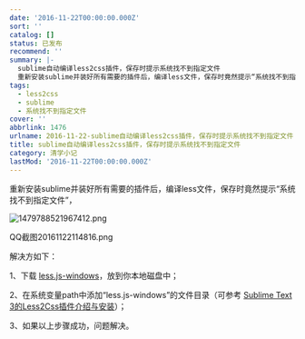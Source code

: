 ```yaml
---
date: '2016-11-22T00:00:00.000Z'
sort: ''
catalog: []
status: 已发布
recommend: ''
summary: |-
  sublime自动编译less2css插件，保存时提示系统找不到指定文件
  重新安装sublime并装好所有需要的插件后，编译less文件，保存时竟然提示“系统找不到指定文件”，
tags:
  - less2css
  - sublime
  - 系统找不到指定文件
cover: ''
abbrlink: 1476
urlname: 2016-11-22-sublime自动编译less2css插件，保存时提示系统找不到指定文件
title: sublime自动编译less2css插件，保存时提示系统找不到指定文件
category: 清学小记
lastMod: '2016-11-22T00:00:00.000Z'
---
```


重新安装sublime并装好所有需要的插件后，编译less文件，保存时竟然提示“系统找不到指定文件”，


![1479788521967412.png](http://image.bmqy.net/uploads/2016/11/1479788521967412.png)


QQ截图20161122114816.png


解决方如下：


1、下载 [less.js-windows](https://github.com/duncansmart/less.js-windows)，放到你本地磁盘中；


2、在系统变量path中添加“less.js-windows”的文件目录（可参考 [Sublime Text 3的Less2Css插件介绍与安装](http://www.daqianduan.com/6033.html)）；


3、如果以上步骤成功，问题解决。

